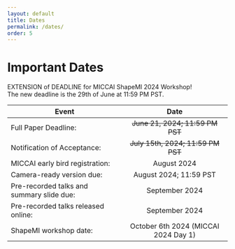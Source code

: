 ```yaml
---
layout: default
title: Dates
permalink: /dates/
order: 5
---
```

# Important Dates

EXTENSION of DEADLINE for MICCAI ShapeMI 2024 Workshop! <br> The new deadline is the 29th of June at 11:59 PM PST.

| Event | Date |
|---|:---:|
| Full Paper Deadline: | ~~June 21, 2024; 11:59 PM PST~~ | June 29, 2024; 11:59 PM PST |
| Notification of Acceptance: | ~~July 15th, 2024; 11:59 PM PST~~ | July 25, 2024; 11:59 PM PST |
| MICCAI early bird registration: | August 2024 |
| Camera-ready version due: | August 2024; 11:59 PST |
| Pre-recorded talks and summary slide due: | September 2024 |
| Pre-recorded talks released online: | September 2024 |
| ShapeMI workshop date: | October 6th 2024 (MICCAI 2024 Day 1)  |
